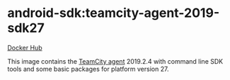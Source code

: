 # android-sdk:teamcity-agent-2019-sdk27 #

[Docker Hub](https://hub.docker.com/r/azabost/android-sdk/)

This image contains the [TeamCity agent](https://hub.docker.com/r/jetbrains/teamcity-agent/) 2019.2.4 with command line SDK tools and some basic packages for platform version 27.